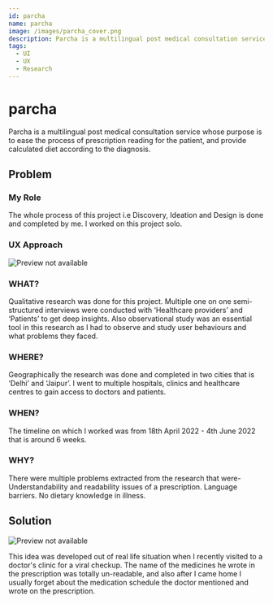 ```yaml
---
id: parcha
name: parcha
image: /images/parcha_cover.png
description: Parcha is a multilingual post medical consultation service.
tags: 
  - UI
  - UX
  - Research
---
```


# parcha

Parcha is a multilingual post medical consultation service whose 
purpose is to ease the process of prescription reading 
for the patient, and provide calculated diet according 
to the diagnosis.

## Problem

### My Role

The whole process of this project i.e Discovery, Ideation and Design is done and completed by me. I worked on this project solo.

### UX Approach

![Preview not available](/images/user-centered.png)



### WHAT?

Qualitative research was done for this project. Multiple one on one semi-structured interviews were conducted with ‘Healthcare providers’ and ‘Patients’ to get deep insights. Also observational study was an essential tool in this research as I had to observe and study user behaviours and what problems they faced.

### WHERE?

Geographically the research was done and completed in two cities that is ‘Delhi’ and ‘Jaipur’. I went to multiple hospitals, clinics and healthcare centres to gain access to doctors and patients.

### WHEN?

The timeline on which I worked was from 18th April 2022 - 4th June 2022 that is around 6 weeks.

### WHY?

There were multiple problems extracted from the research that were-
Understandability and readability issues of a prescription.
Language barriers.
No dietary knowledge in illness.

## Solution

![Preview not available](/images/initialscreens.png)


This idea was developed out of real life situation when I recently visited to a doctor's clinic for a viral checkup. The name of the medicines he wrote in the prescription was totally un-readable, and also after I came home I usually forget about the medication schedule the doctor mentioned and wrote on the prescription.